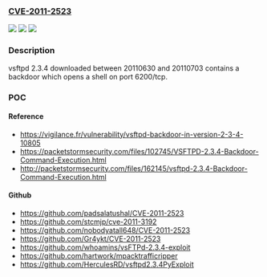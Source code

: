 ### [CVE-2011-2523](https://cve.mitre.org/cgi-bin/cvename.cgi?name=CVE-2011-2523)
![](https://img.shields.io/static/v1?label=Product&message=vsftpd&color=blue)
![](https://img.shields.io/static/v1?label=Version&message=n%2Fa&color=blue)
![](https://img.shields.io/static/v1?label=Vulnerability&message=UNKNOWN_TYPE&color=brighgreen)

### Description

vsftpd 2.3.4 downloaded between 20110630 and 20110703 contains a backdoor which opens a shell on port 6200/tcp.

### POC

#### Reference
- https://vigilance.fr/vulnerability/vsftpd-backdoor-in-version-2-3-4-10805
- https://packetstormsecurity.com/files/102745/VSFTPD-2.3.4-Backdoor-Command-Execution.html
- http://packetstormsecurity.com/files/162145/vsftpd-2.3.4-Backdoor-Command-Execution.html

#### Github
- https://github.com/padsalatushal/CVE-2011-2523
- https://github.com/stcmjp/cve-2011-3192
- https://github.com/nobodyatall648/CVE-2011-2523
- https://github.com/Gr4ykt/CVE-2011-2523
- https://github.com/whoamins/vsFTPd-2.3.4-exploit
- https://github.com/hartwork/mpacktrafficripper
- https://github.com/HerculesRD/vsftpd2.3.4PyExploit

